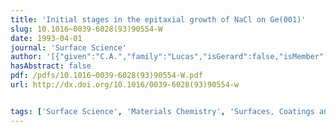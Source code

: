 ```yaml
---
title: 'Initial stages in the epitaxial growth of NaCl on Ge(001)'
slug: 10.1016~0039-6028(93)90554-W
date: 1993-04-01
journal: 'Surface Science'
author: '[{"given":"C.A.","family":"Lucas","isGerard":false,"isMember":false,"isFirst":false,"isCorresponding":false},{"given":"G.C.L.","family":"Wong","isGerard":false,"isMember":false,"isFirst":false,"isCorresponding":false},{"given":"C.S.","family":"Dower","isGerard":false,"isMember":false,"isFirst":false,"isCorresponding":false},{"given":"F.J.","family":"Lamelas","isGerard":false,"isMember":false,"isFirst":false,"isCorresponding":false},{"given":"P.H.","family":"Fuoss","isGerard":false,"isMember":false,"isFirst":false,"isCorresponding":false}]'
hasAbstract: false
pdf: /pdfs/10.1016~0039-6028(93)90554-W.pdf
url: http://dx.doi.org/10.1016/0039-6028(93)90554-w


tags: ['Surface Science', 'Materials Chemistry', 'Surfaces, Coatings and Films', 'Surfaces and Interfaces', 'Condensed Matter Physics']
---
```

<!--truncate-->